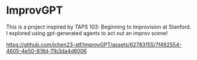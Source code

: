 # ImprovGPT
This is a project inspired by TAPS 103: Beginning to Improvision at Stanford. I explored using gpt-generated agents to act out an improv scene! 

https://github.com/jchen23-stf/ImprovGPT/assets/62783155/7f492554-4605-4e50-818d-11b3da4d6006

